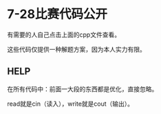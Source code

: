 # 7-28比赛代码公开

有需要的人自己点击上面的cpp文件查看。

这些代码仅提供一种解题方案，因为本人实力有限。

## HELP
在所有代码中：前面一大段的东西都是优化，直接忽略。

read就是cin（读入），write就是cout（输出）。
